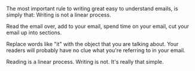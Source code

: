 The most important rule to writing great easy to understand emails, is simply that: Writing is not a linear process.

Read the email over, add to your email, spend time on your email, cut your email up into sections.

Replace words like "it" with the object that you are talking about. Your readers will probably have no clue what you're referring to in your email.

Reading is a linear process. Writing is not. It's really that simple.
